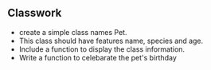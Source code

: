
## Classwork 

- create a simple class names Pet.
- This class should have features name, species and age.
- Include a function to display the class information.
- Write a function to celebarate the pet's birthday